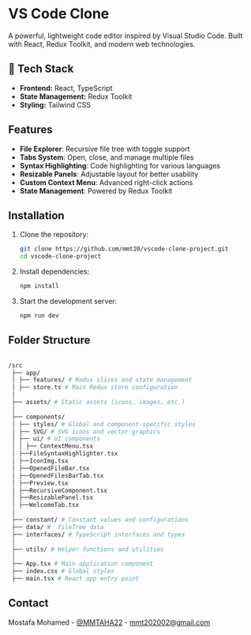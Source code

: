 # VS Code Clone

A powerful, lightweight code editor inspired by Visual Studio Code. Built with React, Redux Toolkit, and modern web technologies.

## 🚀 Tech Stack

- **Frontend:** React, TypeScript
- **State Management:** Redux Toolkit
- **Styling:** Tailwind CSS

## Features

- **File Explorer**: Recursive file tree with toggle support
- **Tabs System**: Open, close, and manage multiple files
- **Syntax Highlighting**: Code highlighting for various languages
- **Resizable Panels**: Adjustable layout for better usability
- **Custom Context Menu**: Advanced right-click actions
- **State Management**: Powered by Redux Toolkit

## Installation

1. Clone the repository:

   ```sh
   git clone https://github.com/mmt20/vscode-clone-project.git
   cd vscode-clone-project
   ```

2. Install dependencies:

   ```sh
   npm install
   ```

3. Start the development server:

   ```sh
   npm run dev
   ```

## Folder Structure

```sh

/src
 ├── app/
 │ ├── features/ # Redux slices and state management
 │ ├── store.ts # Main Redux store configuration
 │
 ├── assets/ # Static assets (icons, images, etc.)
 │
 ├── components/
 │ ├── styles/ # Global and component-specific styles
 │ ├── SVG/ # SVG icons and vector graphics
 │ ├── ui/ # UI components
 │ │ ├── ContextMenu.tsx
 │ ├──FileSyntaxHighlighter.tsx
 │ ├──IconImg.tsx
 │ ├──OpenedFileBar.tsx
 │ ├──OpenedFilesBarTab.tsx
 │ ├──Preview.tsx
 │ ├──RecursiveComponent.tsx
 │ ├──ResizablePanel.tsx
 │ ├──WelcomeTab.tsx
 │
 ├── constant/ # Constant values and configurations
 ├── data/ #  fileTree data
 ├── interfaces/ # TypeScript interfaces and types
 │
 ├── utils/ # Helper functions and utilities
 │
 ├── App.tsx # Main application component
 ├── index.css # Global styles
 ├── main.tsx # React app entry point
```

## Contact

Mostafa Mohamed - [@MMTAHA22](https://x.com/MMTAHA22) - mmt202002@gmail.com
